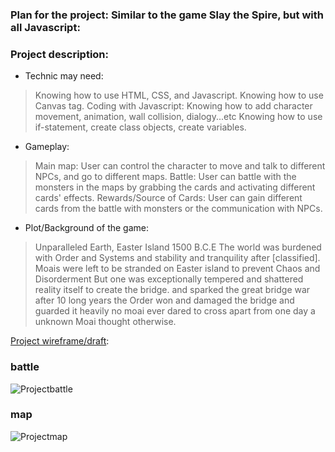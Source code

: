 ### Plan for the project: Similar to the game Slay the Spire, but with all Javascript: 
### Project description:
- Technic may need: 

> Knowing how to use HTML, CSS, and Javascript. 
> Knowing how to use Canvas tag. 
> Coding with Javascript: Knowing how to add character movement, animation, wall collision, dialogy...etc Knowing how to use if-statement, create class objects, create variables. 

- Gameplay:

> Main map: User can control the character to move and talk to different NPCs, and go to different maps. 
Battle: User can battle with the monsters in the maps by grabbing the cards and activating different cards' effects.
Rewards/Source of Cards: User can gain different cards from the battle with monsters or the communication with NPCs.

 - Plot/Background of the game: 

> Unparalleled Earth, Easter Island 1500 B.C.E  The world was burdened with Order and Systems and stability and tranquility after [classified]. Moais were left to be stranded on Easter island to prevent Chaos and Disorderment But one was exceptionally  tempered and shattered reality itself to create the bridge. and sparked the great bridge war after 10 long years the Order won and damaged the bridge and guarded it heavily no moai ever dared to cross apart from one day a unknown Moai thought otherwise.

[Project wireframe/draft](https://docs.google.com/document/d/1FD29GmsBgNPPiHGM1NmOoNbwIvp_s7GHYEJdHSaKKGU/edit?usp=sharing): 
### battle
![Projectbattle](https://github.com/TianbinLiu/Personalblog3/assets/89219591/9b9cfb47-b5fc-4ef6-bfbb-15b12700bc00)
### map
![Projectmap](https://github.com/TianbinLiu/Personalblog3/assets/89219591/10503c6c-1a95-4ba0-bcc7-5b6a8919eb9f)

